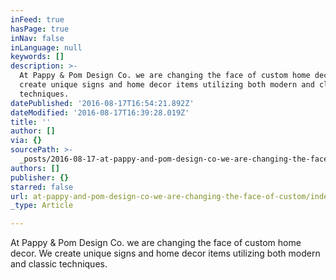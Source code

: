```yaml
---
inFeed: true
hasPage: true
inNav: false
inLanguage: null
keywords: []
description: >-
  At Pappy & Pom Design Co. we are changing the face of custom home decor. We
  create unique signs and home decor items utilizing both modern and classic
  techniques. 
datePublished: '2016-08-17T16:54:21.892Z'
dateModified: '2016-08-17T16:39:28.019Z'
title: ''
author: []
via: {}
sourcePath: >-
  _posts/2016-08-17-at-pappy-and-pom-design-co-we-are-changing-the-face-of-custom.md
authors: []
publisher: {}
starred: false
url: at-pappy-and-pom-design-co-we-are-changing-the-face-of-custom/index.html
_type: Article

---
```

At Pappy & Pom Design Co. we are changing the face of custom home decor. We create unique signs and home decor items utilizing both modern and classic techniques.